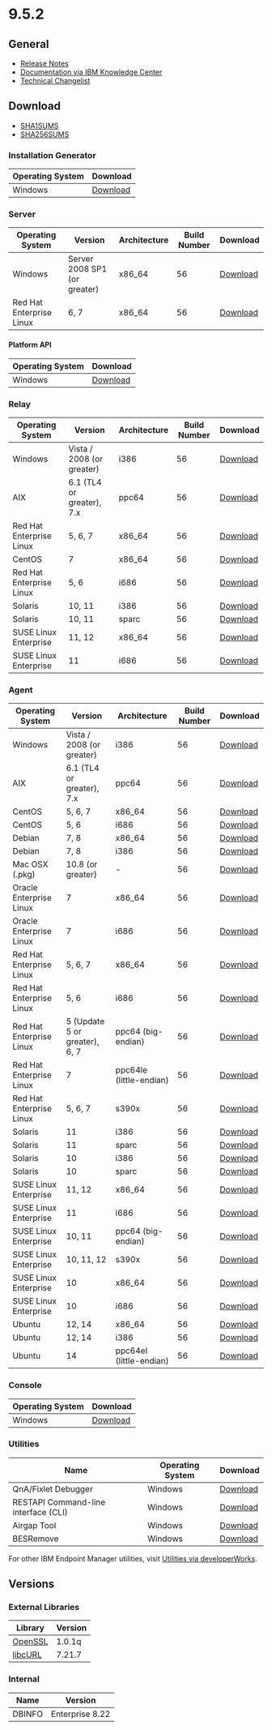 # 9.5.2

## General
* [Release Notes](https://www.ibm.com/developerworks/community/wikis/home?lang=en#!/wiki/Tivoli%20Endpoint%20Manager/page/IBM%20BigFix%209.5.0%20Release%20Notes)
* [Documentation via IBM Knowledge Center](https://www.ibm.com/support/knowledgecenter/SSQL82_9.5.0/com.ibm.bigfix.doc/welcome/BigFix_Platform_welcome.html)
* [Technical Changelist](https://support.bigfix.com/bes/changes/fullchangelist-95.txt)

## Download
* [SHA1SUMS](SHA1SUMS)
* [SHA256SUMS](SHA256SUMS)

### Installation Generator
| Operating System | Download |
| ---------------- | -------- |
| Windows | [Download](http://software.bigfix.com/download/bes/95/BigFix-BES-9.5.2.56.exe) |

### Server
| Operating System | Version | Architecture | Build Number | Download |
| ---------------- | ------- | ------------ | ------------ | -------- |
| Windows | Server 2008 SP1 (or greater) | x86_64 | 56 | [Download](http://software.bigfix.com/download/bes/95/BigFix-BES-Server-9.5.2.56.exe) |
| Red Hat Enterprise Linux | 6, 7 | x86_64 | 56 | [Download](http://software.bigfix.com/download/bes/95/ServerInstaller_9.5.2.56-rhe6.x86_64.tgz) |

#### Platform API
| Operating System | Download |
| ---------------- | -------- |
| Windows | [Download](http://software.bigfix.com/download/bes/95/BigFix-BES-ServerAPI-9.5.2.56.exe) |

### Relay
| Operating System | Version | Architecture | Build Number | Download |
| ---------------- | ------- | ------------ | ------------ | -------- |
| Windows | Vista / 2008 (or greater) | i386 | 56 | [Download](http://software.bigfix.com/download/bes/95/BigFix-BES-Relay-9.5.2.56.exe) |
| AIX | 6.1 (TL4 or greater), 7.x | ppc64 | 56 | [Download](http://software.bigfix.com/download/bes/95/BESRelay-9.5.2.56.ppc64_aix61.pkg) |
| Red Hat Enterprise Linux | 5, 6, 7 | x86_64 | 56 | [Download](http://software.bigfix.com/download/bes/95/BESRelay-9.5.2.56-rhe5.x86_64.rpm) |
| CentOS | 7 | x86_64 | 56 | [Download](http://software.bigfix.com/download/bes/95/BESRelay-9.5.2.56-rhe5.x86_64.rpm) |
| Red Hat Enterprise Linux | 5, 6 | i686 | 56 | [Download](http://software.bigfix.com/download/bes/95/BESRelay-9.5.2.56-rhe5.i686.rpm) |
| Solaris | 10, 11 | i386 | 56 | [Download](http://software.bigfix.com/download/bes/95/BESRelay-9.5.2.56.x86_sol10.pkg) |
| Solaris | 10, 11 | sparc | 56 | [Download](http://software.bigfix.com/download/bes/95/BESRelay-9.5.2.56.sparc_sol10.pkg) |
| SUSE Linux Enterprise | 11, 12 | x86_64 | 56 | [Download](http://software.bigfix.com/download/bes/95/BESRelay-9.5.2.56-sle11.x86_64.rpm) |
| SUSE Linux Enterprise | 11 | i686 | 56 | [Download](http://software.bigfix.com/download/bes/95/BESRelay-9.5.2.56-sle11.i686.rpm) |

### Agent
| Operating System | Version | Architecture | Build Number | Download |
| ---------------- | ------- | ------------ | ------------ | -------- |
| Windows | Vista / 2008 (or greater) | i386 | 56 | [Download](http://software.bigfix.com/download/bes/95/BigFix-BES-Client-9.5.2.56.exe) |
| AIX | 6.1 (TL4 or greater), 7.x | ppc64 | 56 | [Download](http://software.bigfix.com/download/bes/95/BESAgent-9.5.2.56.ppc64_aix61.pkg) |
| CentOS | 5, 6, 7 | x86_64 | 56 | [Download](http://software.bigfix.com/download/bes/95/BESAgent-9.5.2.56-rhe5.x86_64.rpm) |
| CentOS | 5, 6 | i686 | 56 | [Download](http://software.bigfix.com/download/bes/95/BESAgent-9.5.2.56-rhe5.i686.rpm) |
| Debian | 7, 8 | x86_64 | 56 | [Download](http://software.bigfix.com/download/bes/95/BESAgent-9.5.2.56-debian6.amd64.deb) |
| Debian | 7, 8 | i386 | 56 | [Download](http://software.bigfix.com/download/bes/95/BESAgent-9.5.2.56-debian6.i386.deb) |
| Mac OSX (.pkg)| 10.8 (or greater) | - | 56 | [Download](http://software.bigfix.com/download/bes/95/BESAgent-9.5.2.56-BigFix_MacOSX10.7.pkg) |
| Oracle Enterprise Linux | 7 | x86_64 | 56 | [Download](http://software.bigfix.com/download/bes/95/BESAgent-9.5.2.56-rhe5.x86_64.rpm) |
| Oracle Enterprise Linux | 7 | i686 | 56 | [Download](http://software.bigfix.com/download/bes/95/BESAgent-9.5.2.56-rhe5.i686.rpm) |
| Red Hat Enterprise Linux | 5, 6, 7 | x86_64 | 56 | [Download](http://software.bigfix.com/download/bes/95/BESAgent-9.5.2.56-rhe5.x86_64.rpm) |
| Red Hat Enterprise Linux | 5, 6 | i686 | 56 | [Download](http://software.bigfix.com/download/bes/95/BESAgent-9.5.2.56-rhe5.i686.rpm) |
| Red Hat Enterprise Linux | 5 (Update 5 or greater), 6, 7 | ppc64 (big-endian) | 56 | [Download](http://software.bigfix.com/download/bes/95/BESAgent-9.5.2.56-rhe5.ppc64.rpm) |
| Red Hat Enterprise Linux | 7 | ppc64le (little-endian) | 56 | [Download](http://software.bigfix.com/download/bes/95/BESAgent-9.5.2.56-rhe7.ppc64le.rpm) |
| Red Hat Enterprise Linux | 5, 6, 7 | s390x | 56 | [Download](http://software.bigfix.com/download/bes/95/BESAgent-9.5.2.56-rhe5.s390x.rpm) |
| Solaris | 11 | i386 | 56 | [Download](http://software.bigfix.com/download/bes/95/BESAgent-9.5.2.56.x86_sol11.pkg) |
| Solaris | 11 | sparc | 56 | [Download](http://software.bigfix.com/download/bes/95/BESAgent-9.5.2.56.sparc_sol11.pkg) |
| Solaris | 10 | i386 | 56 | [Download](http://software.bigfix.com/download/bes/95/BESAgent-9.5.2.56.x86_sol10.pkg) |
| Solaris | 10 | sparc | 56 | [Download](http://software.bigfix.com/download/bes/95/BESAgent-9.5.2.56.sparc_sol10.pkg) |
| SUSE Linux Enterprise | 11, 12 | x86_64 | 56 | [Download](http://software.bigfix.com/download/bes/95/BESAgent-9.5.2.56-sle11.x86_64.rpm) |
| SUSE Linux Enterprise | 11 | i686 | 56 | [Download](http://software.bigfix.com/download/bes/95/BESAgent-9.5.2.56-sle11.i686.rpm) |
| SUSE Linux Enterprise | 10, 11 | ppc64 (big-endian) | 56 | [Download](http://software.bigfix.com/download/bes/95/BESAgent-9.5.2.56-sle10.ppc64.rpm) |
| SUSE Linux Enterprise | 10, 11, 12 | s390x | 56 | [Download](http://software.bigfix.com/download/bes/95/BESAgent-9.5.2.56-sle10.s390x.rpm) |
| SUSE Linux Enterprise | 10 | x86_64 | 56 | [Download](http://software.bigfix.com/download/bes/95/BESAgent-9.5.2.56-sle10.x86_64.rpm) |
| SUSE Linux Enterprise | 10 | i686 | 56 | [Download](http://software.bigfix.com/download/bes/95/BESAgent-9.5.2.56-sle10.i686.rpm) |
| Ubuntu | 12, 14 | x86_64 | 56 | [Download](http://software.bigfix.com/download/bes/95/BESAgent-9.5.2.56-ubuntu10.amd64.deb) |
| Ubuntu | 12, 14 | i386 | 56 | [Download](http://software.bigfix.com/download/bes/95/BESAgent-9.5.2.56-ubuntu10.i386.deb) | 
| Ubuntu | 14 | ppc64el (little-endian) | 56 | [Download](http://software.bigfix.com/download/bes/95/BESAgent-9.5.2.56-ubuntu144.ppc64el.deb) | 

### Console
| Operating System | Download |
| ---------------- | -------- |
| Windows | [Download](http://software.bigfix.com/download/bes/95/BigFix-BES-Console-9.5.2.56.exe) |

### Utilities
| Name | Operating System | Download |
| ---- | ---------------- | -------- |
| QnA/Fixlet Debugger | Windows | [Download](http://software.bigfix.com/download/bes/95/util/QNA9.5.2.56.zip) |
| RESTAPI Command-line interface (CLI) | Windows | [Download](http://software.bigfix.com/download/bes/95/util/CLI9.5.2.56.zip) |
| Airgap Tool | Windows | [Download](http://software.bigfix.com/download/bes/95/util/AirgapTool9.5.2.56.zip) |
| BESRemove | Windows | [Download](http://software.bigfix.com/download/bes/95/util/BESRemove9.5.2.56.exe) |

For other IBM Endpoint Manager utilities, visit [Utilities via developerWorks](https://www.ibm.com/developerworks/community/wikis/home?lang=en#!/wiki/Tivoli%20Endpoint%20Manager/page/Utilities).

## Versions

### External Libraries
| Library | Version |
| ------- | ------- |
| [OpenSSL](https://www.openssl.org) | 1.0.1q |
| [libcURL](http://curl.haxx.se/libcurl/) | 7.21.7 |

### Internal
| Name | Version |
| ---- | ------- |
| DBINFO | Enterprise 8.22 |
